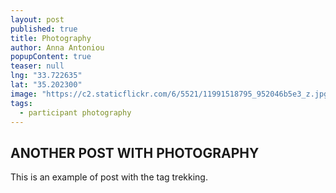 ```yaml
---
layout: post
published: true
title: Photography
author: Anna Antoniou
popupContent: true
teaser: null
lng: "33.722635"
lat: "35.202300"
image: "https://c2.staticflickr.com/6/5521/11991518795_952046b5e3_z.jpg"
tags: 
  - participant photography
---
```



## ANOTHER POST WITH PHOTOGRAPHY

This is an example of post with the tag trekking.
